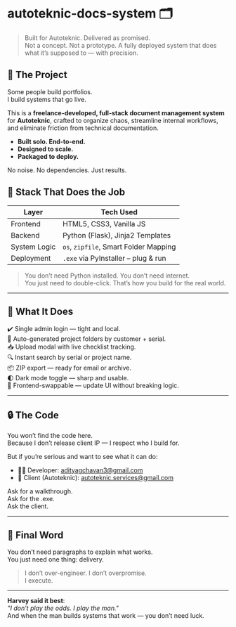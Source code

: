 # autoteknic-docs-system 🗂️

> Built for Autoteknic. Delivered as promised.  
> Not a concept. Not a prototype. A fully deployed system that does what it’s supposed to — with precision.

## 💼 The Project

Some people build portfolios.  
I build systems that go live.

This is a **freelance-developed, full-stack document management system** for **Autoteknic**, crafted to organize chaos, streamline internal workflows, and eliminate friction from technical documentation.

- **Built solo. End-to-end.**
- **Designed to scale.**
- **Packaged to deploy.**

No noise. No dependencies. Just results.

## 🔧 Stack That Does the Job

| Layer        | Tech Used                              |
|--------------|----------------------------------------|
| Frontend     | HTML5, CSS3, Vanilla JS                |
| Backend      | Python (Flask), Jinja2 Templates       |
| System Logic | `os`, `zipfile`, Smart Folder Mapping  |
| Deployment   | `.exe` via PyInstaller – plug & run    |

> You don’t need Python installed. You don’t need internet.  
> You just need to double-click. That’s how you build for the real world.

---

## 🧠 What It Does

✔️ Single admin login — tight and local.  
📁 Auto-generated project folders by customer + serial.  
📥 Upload modal with live checklist tracking.  
🔍 Instant search by serial or project name.  
📦 ZIP export — ready for email or archive.  
🌓 Dark mode toggle — sharp and usable.  
🎨 Frontend-swappable — update UI without breaking logic.

---

## 🔒 The Code

You won’t find the code here.  
Because I don’t release client IP — I respect who I build for.

But if you’re serious and want to see what it can do:

- 👨‍💻 Developer: [adityagchavan3@gmail.com](mailto:adityagchavan3@gmail.com)  
- 🏢 Client (Autoteknic): [autoteknic.services@gmail.com](mailto:autoteknic.services@gmail.com)

Ask for a walkthrough.  
Ask for the .exe.  
Ask the client.

---

## 🥶 Final Word

You don’t need paragraphs to explain what works.  
You just need one thing: delivery.

> I don’t over-engineer. I don’t overpromise.  
> I execute.

---

**Harvey said it best**:  
_"I don’t play the odds. I play the man."_  
And when the man builds systems that work — you don’t need luck.

